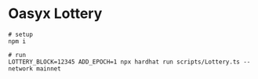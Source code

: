 # Oasyx Lottery

```shell
# setup
npm i

# run
LOTTERY_BLOCK=12345 ADD_EPOCH=1 npx hardhat run scripts/Lottery.ts --network mainnet
```
